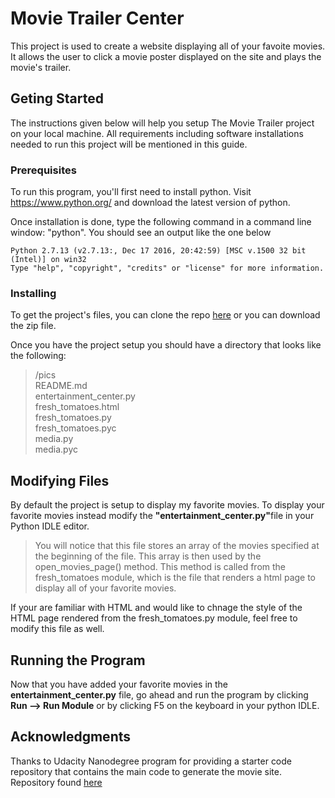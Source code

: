 # Movie Trailer Center
This project is used to create a website displaying all of your favoite movies. It allows the user to click a movie poster displayed on the site and plays the movie's trailer.

## Geting Started
The instructions given below will help you setup The Movie Trailer project on your local machine. All requirements including software installations needed to run this project will be mentioned in this guide.

### Prerequisites
To run this program, you'll first need to install python. Visit https://www.python.org/ and download the latest version of python.

Once installation is done, type the following command in a command line window: "python". You should see an output like the one below

```
Python 2.7.13 (v2.7.13:, Dec 17 2016, 20:42:59) [MSC v.1500 32 bit (Intel)] on win32
Type "help", "copyright", "credits" or "license" for more information.
```

### Installing
To get the project's files, you can clone the repo [here](https://github.com/nanatech/Movie_TrailerCenter/tree/movie_branch) or you can download the zip file. 

Once you have the project setup you should have a directory that looks like the following:

>/pics
</br>README.md
</br>entertainment_center.py
</br>fresh_tomatoes.html
</br>fresh_tomatoes.py
</br>fresh_tomatoes.pyc
</br>media.py
</br>media.pyc

## Modifying Files
By default the project is setup to display my favorite movies. To display your favorite movies instead modify the <b>"entertainment_center.py"</b>file in your Python IDLE editor.
> You will notice that this file stores an array of the movies specified at the beginning of the file. This array is then used by the open_movies_page() method. This method is called from the fresh_tomatoes module, which is the file that renders a html page to display all of your favorite movies.

If your are familiar with HTML and would like to chnage the style of the HTML page rendered from the fresh_tomatoes.py module, feel free to modify this file as well.

## Running the Program
Now that you have added your favorite movies in the <b>entertainment_center.py</b> file, go ahead and run the program by clicking <b>Run --> Run Module</b> or by clicking F5 on the keyboard in your python IDLE.

## Acknowledgments
Thanks to Udacity Nanodegree program for providing a starter code repository that contains the main code to generate the movie site. Repository found [here](https://github.com/adarsh0806/ud036_StarterCode)